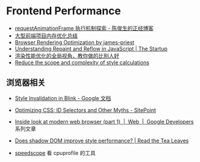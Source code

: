 Frontend Performance
===


- [requestAnimationFrame 执行机制探索 - 陈俊生的正经博客](http://hentaicracker.github.io/2020/rAF.html)
- [大型前端项目内存优化总结](https://mp.weixin.qq.com/s/_wbP0B3EiTjME9Sg3BXqqA#tocbar--9pnk75)
- [Browser Rendering Optimization by james-priest](https://james-priest.github.io/udacity-nanodegree-mws/course-notes/browser-rendering-optimization.html)
- [Understanding Repaint and Reflow in JavaScript | The Startup](https://medium.com/swlh/what-the-heck-is-repaint-and-reflow-in-the-browser-b2d0fb980c08)
- [渲染性能优化的全局视角，教你做的比别人好](https://mp.weixin.qq.com/s/lHeSXC963L7hIDKo18HR8w#tocbar--srhv0n)
- [Reduce the scope and complexity of style calculations](https://web.dev/reduce-the-scope-and-complexity-of-style-calculations/#reduce-the-number-of-elements-being-styled)


## 浏览器相关

- [Style Invalidation in Blink - Google 文档](https://docs.google.com/document/d/1vEW86DaeVs4uQzNFI5R-_xS9TcS1Cs_EUsHRSgCHGu8/edit#)
- [Optimizing CSS: ID Selectors and Other Myths - SitePoint](https://www.sitepoint.com/optimizing-css-id-selectors-and-other-myths/)
- [Inside look at modern web browser (part 1)  |  Web  |  Google Developers](https://developers.google.com/web/updates/2018/09/inside-browser-part1) 系列文章
- [Does shadow DOM improve style performance? | Read the Tea Leaves](https://nolanlawson.com/2021/08/15/does-shadow-dom-improve-style-performance/)


- [speedscope](https://www.speedscope.app/) 看 cpuprofile 的工具